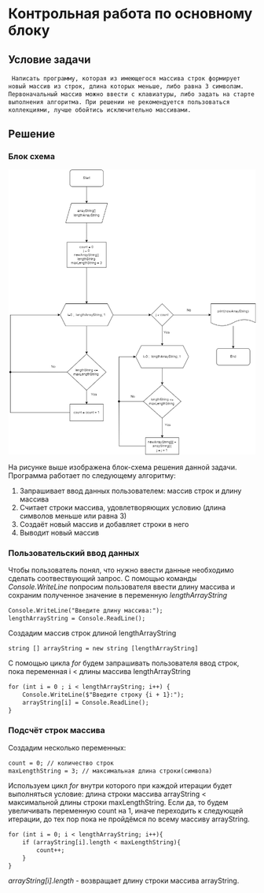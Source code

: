 # Контрольная работа по основному блоку
## Условие задачи 
```
 Написать программу, которая из имеющегося массива строк формирует новый массив из строк, длина которых меньше, либо равна 3 символам. Первоначальный массив можно ввести с клавиатуры, либо задать на старте выполнения алгоритма. При решении не рекомендуется пользоваться коллекциями, лучше обойтись исключительно массивами.
 ```

 ## Решение
### Блок схема

![block-diagram](krDiagram.png)

На рисунке выше изображена блок-схема решения данной задачи. Программа работает по следующему алгоритму:
1. Запрашивает ввод данных пользователем: массив строк и длину массива
2. Считает строки массива, удовлетворяющих условию (длина символов меньше или равна 3)
3. Создаёт новый массив и добавляет строки в него
4. Выводит новый массив


### Пользовательский ввод данных
Чтобы пользователь понял, что нужно ввести данные необходимо сделать соотвествующий запрос. С помощью команды *Console.WriteLine* попросим пользователя ввести длину массива и сохраним полученное значение в переменную *lengthArrayString*
```
Console.WriteLine("Введите длину массива:");
lengthArrayString = Console.ReadLine();
```
Создадим массив строк длиной lengthArrayString
```
string [] arrayString = new string [lengthArrayString]
```

С помощью цикла *for* будем запрашивать пользователя ввод строк, пока переменная i < длины массива lengthArrayString

```
for (int i = 0 ; i < lengthArrayString; i++) {
    Console.WriteLine($"Введите строку {i + 1}:");
    arrayString[i] = Console.ReadLine();
}
```

### Подсчёт строк массива

Создадим несколько переменных:
```
count = 0; // количество строк
maxLengthString = 3; // максимальная длина строки(символа)
```
Используем цикл *for* внутри которого при каждой итерации будет выполняться условие: длина строки массива arrayString < максимальной длины строки maxLengthString. Если да, то будем увеличивать переменную count на 1, иначе переходить к следующей итерации, до тех пор пока не пройдёмся по всему массиву arrayString.

```
for (int i = 0; i < lengthArrayString; i++){
    if (arrayString[i].length < maxLengthString){
        count++;
    }
}
```
*arrayString[i].length* - возвращает длину строки массива arrayString.
